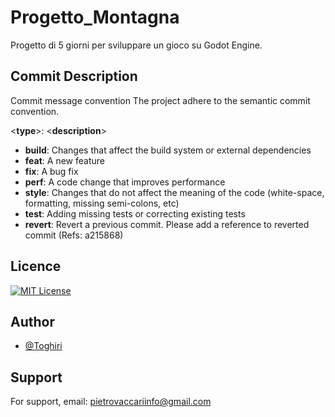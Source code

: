 # Progetto_Montagna
Progetto di 5 giorni per sviluppare un gioco su Godot Engine.

## Commit Description

Commit message convention
The project adhere to the semantic commit convention.

<**type**>: <**description**>

- **build**: Changes that affect the build system or external dependencies
- **feat**: A new feature
- **fix**: A bug fix
- **perf**: A code change that improves performance
- **style**: Changes that do not affect the meaning of the code (white-space, formatting, missing semi-colons, etc)
- **test**: Adding missing tests or correcting existing tests
- **revert**: Revert a previous commit. Please add a reference to reverted commit (Refs: a215868)

## Licence

[![MIT License](https://img.shields.io/badge/License-MIT-green.svg)](https://choosealicense.com/licenses/mit/)

## Author

- [@Toghiri](https://www.github.com/Toghiti)


## Support

For support, email: pietrovaccariinfo@gmail.com
